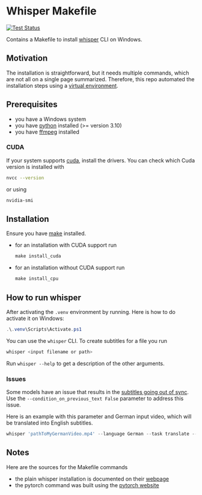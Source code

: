 # Whisper Makefile

[![Test Status](https://github.com/jo-hoe/whisper-make/actions/workflows/test.yml/badge.svg)](https://github.com/jo-hoe/whisper-make/actions?workflow=test)

Contains a Makefile to install [whisper](https://github.com/openai/whisper) CLI on Windows.

## Motivation

The installation is straightforward, but it needs multiple commands, which are not all on a single page summarized.
Therefore, this repo automated the installation steps using a [virtual environment](https://docs.python.org/3/library/venv.html#).

## Prerequisites

- you have a Windows system
- you have [python](https://www.python.org/downloads/) installed (>= version 3.10)
- you have [ffmpeg](https://ffmpeg.org/) installed

### CUDA

If your system supports [cuda](https://developer.nvidia.com/cuda-downloads), install the drivers.
You can check which Cuda version is installed with

```bash
nvcc --version
```

or using

```bash
nvidia-smi
```

## Installation

Ensure you have [make](https://gnuwin32.sourceforge.net/packages/make.htm) installed.

- for an installation with CUDA support run

    ```powershell
    make install_cuda
    ```

- for an installation without CUDA support run

    ```powershell
    make install_cpu
    ```

## How to run whisper

After activating the `.venv` environment by running.
Here is how to do activate it on Windows:

```powershell
.\.venv\Scripts\Activate.ps1
```

You can use the `whisper` CLI.
To create subtitles for a file you run

```powershell
whisper <input filename or path>
```

Run `whisper --help` to get a description of the other arguments.

### Issues

Some models have an issue that results in the [subtitles going out of sync](https://github.com/openai/whisper/discussions/89).
Use the `--condition_on_previous_text False` parameter to address this issue.

Here is an example with this parameter and German input video, which will be translated into English subtitles.

```powershell
whisper 'pathToMyGermanVideo.mp4' --language German --task translate --condition_on_previous_text False
```

## Notes

Here are the sources for the Makefile commands

- the plain whisper installation is documented on their [webpage](https://github.com/openai/whisper#setup)
- the pytorch command was built using the [pytorch website](https://pytorch.org/get-started/locally/#with-cuda-1)
